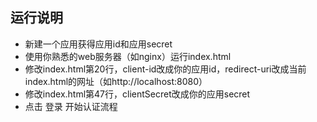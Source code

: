 ## 运行说明
* 新建一个应用获得应用id和应用secret
* 使用你熟悉的web服务器（如nginx）运行index.html
* 修改index.html第20行，client-id改成你的应用id，redirect-uri改成当前index.html的网址（如http://localhost:8080）
* 修改index.html第47行，clientSecret改成你的应用secret
* 点击 登录 开始认证流程
